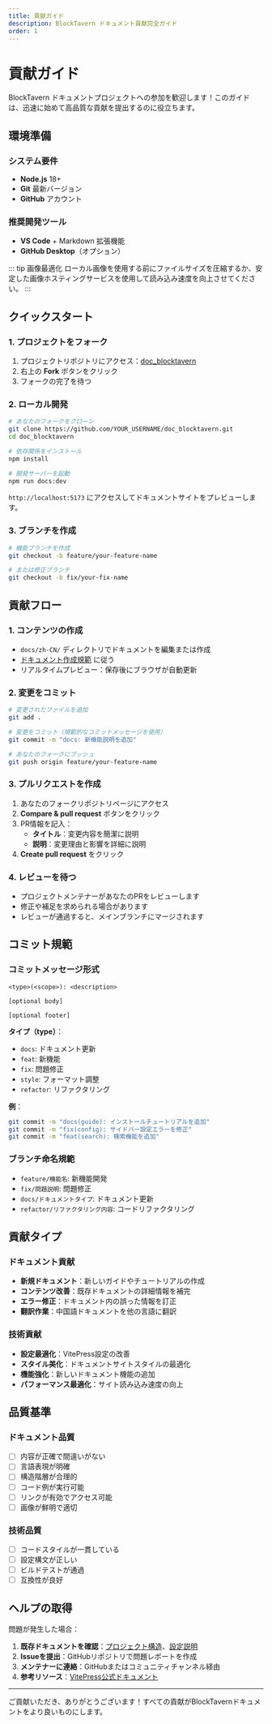 ```yaml
---
title: 貢献ガイド
description: BlockTavern ドキュメント貢献完全ガイド
order: 1
---
```


# 貢献ガイド

BlockTavern ドキュメントプロジェクトへの参加を歓迎します！このガイドは、迅速に始めて高品質な貢献を提出するのに役立ちます。

## 環境準備

### システム要件

- **Node.js** 18+ 
- **Git** 最新バージョン
- **GitHub** アカウント

### 推奨開発ツール

- **VS Code** + Markdown 拡張機能
- **GitHub Desktop**（オプション）

::: tip 画像最適化
ローカル画像を使用する前にファイルサイズを圧縮するか、安定した画像ホスティングサービスを使用して読み込み速度を向上させてください。
:::

## クイックスタート

### 1. プロジェクトをフォーク

1. プロジェクトリポジトリにアクセス：[doc_blocktavern](https://github.com/Re0XIAOPA/doc_blocktavern)
2. 右上の **Fork** ボタンをクリック
3. フォークの完了を待つ

### 2. ローカル開発

```bash
# あなたのフォークをクローン
git clone https://github.com/YOUR_USERNAME/doc_blocktavern.git
cd doc_blocktavern

# 依存関係をインストール
npm install

# 開発サーバーを起動
npm run docs:dev
```

`http://localhost:5173` にアクセスしてドキュメントサイトをプレビューします。

### 3. ブランチを作成

```bash
# 機能ブランチを作成
git checkout -b feature/your-feature-name

# または修正ブランチ
git checkout -b fix/your-fix-name
```

## 貢献フロー

### 1. コンテンツの作成

- `docs/zh-CN/` ディレクトリでドキュメントを編集または作成
- [ドキュメント作成規範](./writing-docs.md) に従う
- リアルタイムプレビュー：保存後にブラウザが自動更新

### 2. 変更をコミット

```bash
# 変更されたファイルを追加
git add .

# 変更をコミット（規範的なコミットメッセージを使用）
git commit -m "docs: 新機能説明を追加"

# あなたのフォークにプッシュ
git push origin feature/your-feature-name
```

### 3. プルリクエストを作成

1. あなたのフォークリポジトリページにアクセス
2. **Compare & pull request** ボタンをクリック
3. PR情報を記入：
   - **タイトル**：変更内容を簡潔に説明
   - **説明**：変更理由と影響を詳細に説明
4. **Create pull request** をクリック

### 4. レビューを待つ

- プロジェクトメンテナーがあなたのPRをレビューします
- 修正や補足を求められる場合があります
- レビューが通過すると、メインブランチにマージされます

## コミット規範

### コミットメッセージ形式

```
<type>(<scope>): <description>

[optional body]

[optional footer]
```

**タイプ（type）**：
- `docs`: ドキュメント更新
- `feat`: 新機能
- `fix`: 問題修正
- `style`: フォーマット調整
- `refactor`: リファクタリング

**例**：
```bash
git commit -m "docs(guide): インストールチュートリアルを追加"
git commit -m "fix(config): サイドバー設定エラーを修正"
git commit -m "feat(search): 検索機能を追加"
```

### ブランチ命名規範

- `feature/機能名`: 新機能開発
- `fix/問題説明`: 問題修正
- `docs/ドキュメントタイプ`: ドキュメント更新
- `refactor/リファクタリング内容`: コードリファクタリング

## 貢献タイプ

### ドキュメント貢献

- **新規ドキュメント**：新しいガイドやチュートリアルの作成
- **コンテンツ改善**：既存ドキュメントの詳細情報を補完
- **エラー修正**：ドキュメント内の誤った情報を訂正
- **翻訳作業**：中国語ドキュメントを他の言語に翻訳

### 技術貢献

- **設定最適化**：VitePress設定の改善
- **スタイル美化**：ドキュメントサイトスタイルの最適化
- **機能強化**：新しいドキュメント機能の追加
- **パフォーマンス最適化**：サイト読み込み速度の向上

## 品質基準

### ドキュメント品質

- [ ] 内容が正確で間違いがない
- [ ] 言語表現が明確
- [ ] 構造階層が合理的
- [ ] コード例が実行可能
- [ ] リンクが有効でアクセス可能
- [ ] 画像が鮮明で適切

### 技術品質

- [ ] コードスタイルが一貫している
- [ ] 設定構文が正しい
- [ ] ビルドテストが通過
- [ ] 互換性が良好

## ヘルプの取得

問題が発生した場合：

1. **既存ドキュメントを確認**：[プロジェクト構造](./project-structure.md)、[設定説明](./configuration.md)
2. **Issueを提出**：GitHubリポジトリで問題レポートを作成
3. **メンテナーに連絡**：GitHubまたはコミュニティチャンネル経由
4. **参考リソース**：[VitePress公式ドキュメント](https://vitepress.dev/)

---

ご貢献いただき、ありがとうございます！すべての貢献がBlockTavernドキュメントをより良いものにします。

<Contributors />

<GitHistoryInformation />